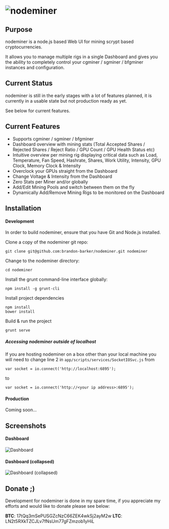![nodeminer](http://i.imgur.com/G1qrh38.png)
============

## Purpose

nodeminer is a node.js based Web UI for mining scrypt based cryptocurrencies.

It allows you to manage multiple rigs in a single Dashboard and gives you the ability to completely control your cgminer / sgminer / bfgminer instances and configuration.

## Current Status

nodeminer is still in the early stages with a lot of features planned, it is currently in a usable state but not production ready as yet. 

See below for current features.

## Current Features

* Supports cgminer / sgminer / bfgminer
* Dashboard overview with mining stats (Total Accepted Shares / Rejected Shares / Reject Ratio / GPU Count / GPU Health Status etc) 
* Intuitive overview per mining rig displaying critical data such as Load, Temperature, Fan Speed, Hashrate, Shares, Work Utility, Intensity, GPU Clock, Memory Clock & Intensity
* Overclock your GPUs straight from the Dashboard
* Change Voltage & Intensity from the Dashboard 
* Zero Stats per Miner and/or globally
* Add/Edit Mining Pools and switch between them on the fly 
* Dynamically Add/Remove Mining Rigs to be monitored on the Dashboard

## Installation

#### Development

In order to build nodeminer, ensure that you have Git and Node.js installed.

Clone a copy of the nodeminer git repo:

```
git clone git@github.com:brandon-barker/nodeminer.git nodeminer
```

Change to the nodeminer directory:

```
cd nodeminer
```

Install the grunt command-line interface globally:

```
npm install -g grunt-cli
```

Install project dependencies 

```
npm install
bower install 
```

Build & run the project

```
grunt serve
```

##### Accessing **nodeminer** outside of localhost

If you are hosting nodeminer on a box other than your local machine you will need to change line 2 in ```app/scripts/services/SocketIOSvc.js``` from 

```
var socket = io.connect('http://localhost:6895');
```

to 

```
var socket = io.connect('http://<your ip address>:6895');
```

#### Production

Coming soon...

## Screenshots

#### Dashboard
![Dashboard](http://i.imgur.com/iPLqbR9.png)

#### Dashboard (collapsed)
![Dashboard (collapsed)](http://i.imgur.com/Gp23Tf5.png)

## Donate ;)

Development for nodeminer is done in my spare time, if you appreciate my efforts and would like to donate please see below:

**BTC**: 17tQq3mSePUSGZcNzC66ZEK4wkSj2ayM2w
**LTC**: LN2t5RXkTZCJLv7fNsUm77gFZmzob1yHiL
